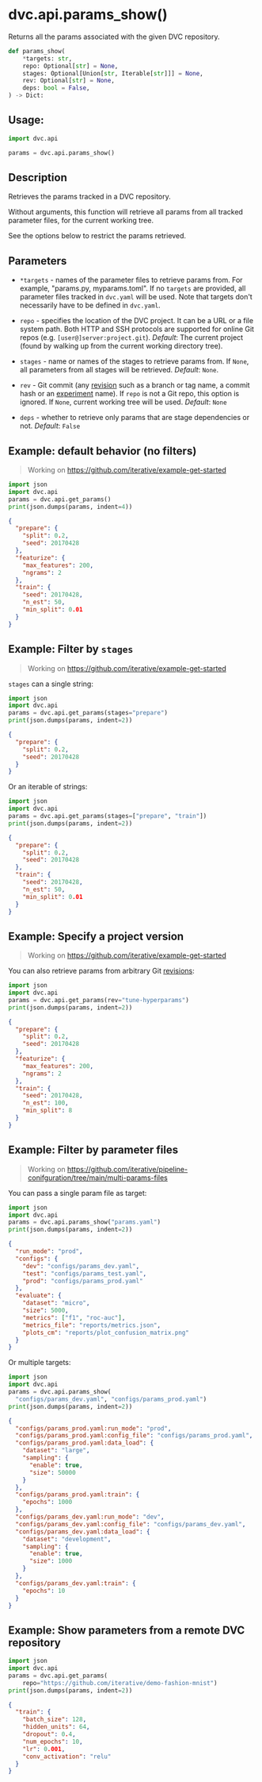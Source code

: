 # dvc.api.params_show()

Returns all the <abbr>params</abbr> associated with the given <abbr>DVC
repository</abbr>.

```py
def params_show(
    *targets: str,
    repo: Optional[str] = None,
    stages: Optional[Union[str, Iterable[str]]] = None,
    rev: Optional[str] = None,
    deps: bool = False,
) -> Dict:
```

## Usage:

```py
import dvc.api

params = dvc.api.params_show()
```

## Description

Retrieves the <abbr>params</abbr> tracked in a <abbr>DVC repository</abbr>.

Without arguments, this function will retrieve all params from all tracked
parameter files, for the current working tree.

See the options below to restrict the params retrieved.

## Parameters

- `*targets` - names of the parameter files to retrieve params from. For
  example, "params.py, myparams.toml". If no `targets` are provided, all
  parameter files tracked in `dvc.yaml` will be used. Note that targets don't
  necessarily have to be defined in `dvc.yaml`.

- `repo` - specifies the location of the DVC project. It can be a URL or a file
  system path. Both HTTP and SSH protocols are supported for online Git repos
  (e.g. `[user@]server:project.git`). _Default_: The current project (found by
  walking up from the current working directory tree).

- `stages` - name or names of the stages to retrieve params from. If `None`, all
  parameters from all stages will be retrieved. _Default_: `None`.

- `rev` - Git commit (any [revision](https://git-scm.com/docs/revisions) such as
  a branch or tag name, a commit hash or an
  [experiment](/doc/command-reference/exp) name). If `repo` is not a Git repo,
  this option is ignored. If `None`, current working tree will be used.
  _Default_: `None`

- `deps` - whether to retrieve only params that are stage dependencies or not.
  _Default_: `False`

## Example: default behavior (no filters)

> Working on https://github.com/iterative/example-get-started

```py
import json
import dvc.api
params = dvc.api.get_params()
print(json.dumps(params, indent=4))
```

```json
{
  "prepare": {
    "split": 0.2,
    "seed": 20170428
  },
  "featurize": {
    "max_features": 200,
    "ngrams": 2
  },
  "train": {
    "seed": 20170428,
    "n_est": 50,
    "min_split": 0.01
  }
}
```

## Example: Filter by `stages`

> Working on https://github.com/iterative/example-get-started

`stages` can a single string:

```py
import json
import dvc.api
params = dvc.api.get_params(stages="prepare")
print(json.dumps(params, indent=2))
```

```json
{
  "prepare": {
    "split": 0.2,
    "seed": 20170428
  }
}
```

Or an iterable of strings:

```py
import json
import dvc.api
params = dvc.api.get_params(stages=["prepare", "train"])
print(json.dumps(params, indent=2))
```

```json
{
  "prepare": {
    "split": 0.2,
    "seed": 20170428
  },
  "train": {
    "seed": 20170428,
    "n_est": 50,
    "min_split": 0.01
  }
}
```

## Example: Specify a project version

> Working on https://github.com/iterative/example-get-started

You can also retrieve params from arbitrary Git
[revisions](https://git-scm.com/docs/revisions):

```py
import json
import dvc.api
params = dvc.api.get_params(rev="tune-hyperparams")
print(json.dumps(params, indent=2))
```

```json
{
  "prepare": {
    "split": 0.2,
    "seed": 20170428
  },
  "featurize": {
    "max_features": 200,
    "ngrams": 2
  },
  "train": {
    "seed": 20170428,
    "n_est": 100,
    "min_split": 8
  }
}
```

## Example: Filter by parameter files

> Working on
> https://github.com/iterative/pipeline-conifguration/tree/main/multi-params-files

You can pass a single param file as target:

```py
import json
import dvc.api
params = dvc.api.params_show("params.yaml")
print(json.dumps(params, indent=2))
```

```json
{
  "run_mode": "prod",
  "configs": {
    "dev": "configs/params_dev.yaml",
    "test": "configs/params_test.yaml",
    "prod": "configs/params_prod.yaml"
  },
  "evaluate": {
    "dataset": "micro",
    "size": 5000,
    "metrics": ["f1", "roc-auc"],
    "metrics_file": "reports/metrics.json",
    "plots_cm": "reports/plot_confusion_matrix.png"
  }
}
```

Or multiple targets:

```py
import json
import dvc.api
params = dvc.api.params_show(
  "configs/params_dev.yaml", "configs/params_prod.yaml")
print(json.dumps(params, indent=2))
```

```json
{
  "configs/params_prod.yaml:run_mode": "prod",
  "configs/params_prod.yaml:config_file": "configs/params_prod.yaml",
  "configs/params_prod.yaml:data_load": {
    "dataset": "large",
    "sampling": {
      "enable": true,
      "size": 50000
    }
  },
  "configs/params_prod.yaml:train": {
    "epochs": 1000
  },
  "configs/params_dev.yaml:run_mode": "dev",
  "configs/params_dev.yaml:config_file": "configs/params_dev.yaml",
  "configs/params_dev.yaml:data_load": {
    "dataset": "development",
    "sampling": {
      "enable": true,
      "size": 1000
    }
  },
  "configs/params_dev.yaml:train": {
    "epochs": 10
  }
}
```

## Example: Show parameters from a remote DVC repository

```py
import json
import dvc.api
params = dvc.api.get_params(
    repo="https://github.com/iterative/demo-fashion-mnist")
print(json.dumps(params, indent=2))
```

```json
{
  "train": {
    "batch_size": 128,
    "hidden_units": 64,
    "dropout": 0.4,
    "num_epochs": 10,
    "lr": 0.001,
    "conv_activation": "relu"
  }
}
```
